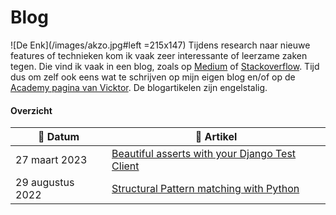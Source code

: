 # Blog

![De Enk](/images/akzo.jpg#left =215x147) Tijdens research naar nieuwe features of technieken kom ik vaak zeer interessante of leerzame zaken tegen. Die vind ik vaak in een blog, zoals op [Medium](https://medium.com) of [Stackoverflow](https://stackoverflow.blog/). Tijd dus om zelf ook eens wat te schrijven op mijn eigen blog en/of op de [Academy pagina van Vicktor](https://vicktor.nl/academy/). De blogartikelen zijn engelstalig.



#### Overzicht

| :calendar: Datum  | :file_folder: Artikel                                                                                      |
| ------------------| -----------------------------------------------------------------------------------------------------------|
| 27 maart 2023     | [Beautiful asserts with your Django Test Client](/en/blog/beautiful-asserts-with-your-django-test-client)  |
| 29 augustus 2022  | [Structural Pattern matching with Python](/en/blog/structural-pattern-matching-with-python)                |
